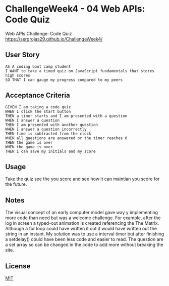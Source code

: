 # ChallengeWeek4 - 04 Web APIs: Code Quiz
Web APIs Challenge: Code Quiz
https://sergrojas29.github.io/ChallengeWeek4/
## User Story

```
AS A coding boot camp student
I WANT to take a timed quiz on JavaScript fundamentals that stores high scores
SO THAT I can gauge my progress compared to my peers
```

## Acceptance Criteria

```
GIVEN I am taking a code quiz
WHEN I click the start button
THEN a timer starts and I am presented with a question
WHEN I answer a question
THEN I am presented with another question
WHEN I answer a question incorrectly
THEN time is subtracted from the clock
WHEN all questions are answered or the timer reaches 0
THEN the game is over
WHEN the game is over
THEN I can save my initials and my score
```


## Usage

Take the quiz see the you score and see how it can maintian you score for the future.

## Notes
The visual concept of an early computer model gave way y implementing more code than need but was a welcome challenge.
For example, after the log in screen a typed-out animation is created referencing the The Matrix. Although a for loop could have written it out it would have written out the string in an instant. My solution was to use a interval timer but after finishing a setdelay() could have been less code and easier to read.
The question are a set array so can be changed in the code to add more without breaking the site. 



## License

[MIT](https://choosealicense.com/licenses/mit/)
